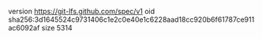 version https://git-lfs.github.com/spec/v1
oid sha256:3d1645524c9731406c1e2c0e40e1c6228aad18cc920b6f61787ce911ac6092af
size 5314
